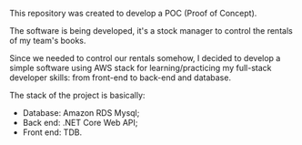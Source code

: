 This repository was created to develop a POC (Proof of Concept).

The software is being developed, it's a stock manager to control the rentals of my team's books.

Since we needed to control our rentals somehow, I decided to develop a simple software using AWS stack for learning/practicing my full-stack developer skills: from front-end to back-end and database.

The stack of the project is basically:
- Database: Amazon RDS Mysql;
- Back end: .NET Core Web API;
- Front end: TDB. 

